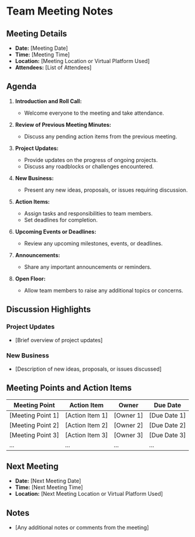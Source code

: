 # Team Meeting Notes

## Meeting Details
- **Date:** [Meeting Date]
- **Time:** [Meeting Time]
- **Location:** [Meeting Location or Virtual Platform Used]
- **Attendees:** [List of Attendees]

## Agenda
1. **Introduction and Roll Call:** 
   - Welcome everyone to the meeting and take attendance.
   
2. **Review of Previous Meeting Minutes:** 
   - Discuss any pending action items from the previous meeting.
   
3. **Project Updates:**
   - Provide updates on the progress of ongoing projects.
   - Discuss any roadblocks or challenges encountered.
   
4. **New Business:**
   - Present any new ideas, proposals, or issues requiring discussion.
   
5. **Action Items:**
   - Assign tasks and responsibilities to team members.
   - Set deadlines for completion.
   
6. **Upcoming Events or Deadlines:**
   - Review any upcoming milestones, events, or deadlines.
   
7. **Announcements:**
   - Share any important announcements or reminders.

8. **Open Floor:**
   - Allow team members to raise any additional topics or concerns.

## Discussion Highlights

### Project Updates
- [Brief overview of project updates]

### New Business
- [Description of new ideas, proposals, or issues discussed]

## Meeting Points and Action Items

| Meeting Point                  | Action Item                                             | Owner        | Due Date      |
|--------------------------------|---------------------------------------------------------|--------------|---------------|
| [Meeting Point 1]              | [Action Item 1]                                        | [Owner 1]    | [Due Date 1]  |
| [Meeting Point 2]              | [Action Item 2]                                        | [Owner 2]    | [Due Date 2]  |
| [Meeting Point 3]              | [Action Item 3]                                        | [Owner 3]    | [Due Date 3]  |
| ...                            | ...                                                     | ...          | ...           |

## Next Meeting
- **Date:** [Next Meeting Date]
- **Time:** [Next Meeting Time]
- **Location:** [Next Meeting Location or Virtual Platform Used]

## Notes
- [Any additional notes or comments from the meeting]
